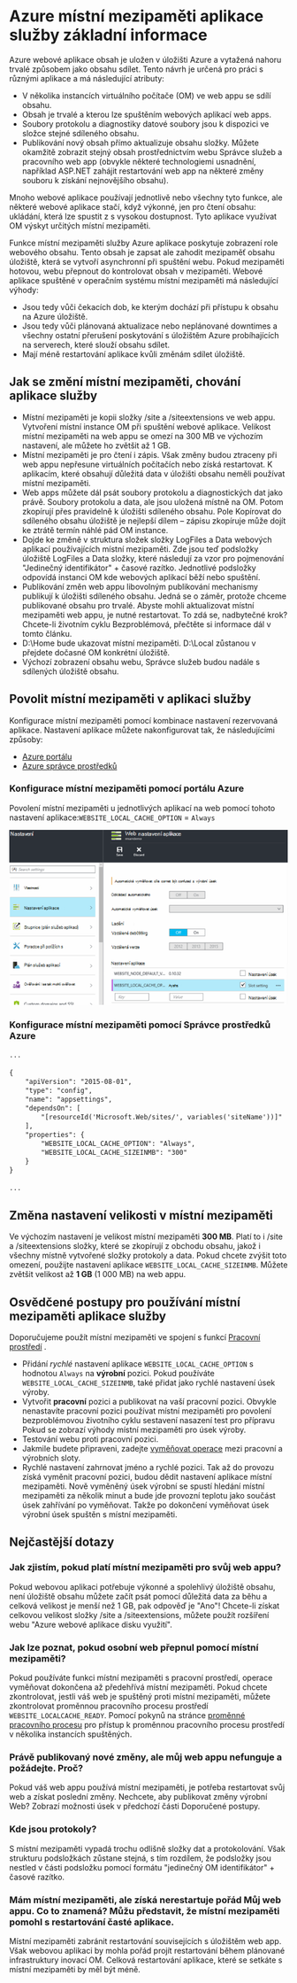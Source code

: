 <properties
   pageTitle="Přehled místní mezipaměti aplikace služby Azure | Microsoft Azure"
   description="Tento článek popisuje, jak povolit, změnou velikosti a stav funkce Azure aplikace služby místní mezipaměti dotazu"
   services="app-service"
   documentationCenter="app-service"
   authors="SyntaxC4"
   manager="yochayk"
   editor=""
   tags="optional"
   keywords=""/>

<tags
   ms.service="app-service"
   ms.devlang="multiple"
   ms.topic="article"
   ms.tgt_pltfrm="na"
   ms.workload="na"
   ms.date="03/04/2016"
   ms.author="cfowler"/>

# <a name="azure-app-service-local-cache-overview"></a>Azure místní mezipaměti aplikace služby základní informace

Azure webové aplikace obsah je uložen v úložišti Azure a vytažená nahoru trvalé způsobem jako obsahu sdílet. Tento návrh je určená pro práci s různými aplikace a má následující atributy:  

* V několika instancích virtuálního počítače (OM) ve web appu se sdílí obsahu.
* Obsah je trvalé a kterou lze spuštěním webových aplikací web apps.
* Soubory protokolu a diagnostiky datové soubory jsou k dispozici ve složce stejné sdíleného obsahu.
* Publikování nový obsah přímo aktualizuje obsahu složky. Můžete okamžitě zobrazit stejný obsah prostřednictvím webu Správce služeb a pracovního web app (obvykle některé technologiemi usnadnění, například ASP.NET zahájit restartování web app na některé změny souboru k získání nejnovějšího obsahu).

Mnoho webové aplikace používají jednotlivě nebo všechny tyto funkce, ale některé webové aplikace stačí, když výkonné, jen pro čtení obsahu: ukládání, která lze spustit z s vysokou dostupnost. Tyto aplikace využívat OM výskyt určitých místní mezipaměti.

Funkce místní mezipaměti služby Azure aplikace poskytuje zobrazení role webového obsahu. Tento obsah je zapsat ale zahodit mezipaměť obsahu úložiště, která se vytvoří asynchronní při spuštění webu. Pokud mezipaměti hotovou, webu přepnout do kontrolovat obsah v mezipaměti. Webové aplikace spuštěné v operačním systému místní mezipaměti má následující výhody:

* Jsou tedy vůči čekacích dob, ke kterým dochází při přístupu k obsahu na Azure úložiště.
* Jsou tedy vůči plánovaná aktualizace nebo neplánované downtimes a všechny ostatní přerušení poskytování s úložištěm Azure probíhajících na serverech, které slouží obsahu sdílet.
* Mají méně restartování aplikace kvůli změnám sdílet úložiště.

## <a name="how-local-cache-changes-the-behavior-of-app-service"></a>Jak se změní místní mezipaměti, chování aplikace služby

* Místní mezipaměti je kopii složky /site a /siteextensions ve web appu. Vytvoření místní instance OM při spuštění webové aplikace. Velikost místní mezipaměti na web appu se omezí na 300 MB ve výchozím nastavení, ale můžete ho zvětšit až 1 GB.
* Místní mezipaměti je pro čtení i zápis. Však změny budou ztraceny při web appu nepřesune virtuálních počítačích nebo získá restartovat. K aplikacím, které obsahují důležitá data v úložišti obsahu neměli používat místní mezipaměti.
* Web apps můžete dál psát soubory protokolu a diagnostických dat jako právě. Soubory protokolu a data, ale jsou uložená místně na OM. Potom zkopírují přes pravidelně k úložišti sdíleného obsahu. Pole Kopírovat do sdíleného obsahu úložiště je nejlepší dílem – zápisu zkopíruje může dojít ke ztrátě termín náhlé pád OM instance.
* Dojde ke změně v struktura složek složky LogFiles a Data webových aplikací používajících místní mezipaměti. Zde jsou teď podsložky úložiště LogFiles a Data složky, které následují za vzor pro pojmenování "Jedinečný identifikátor" + časové razítko. Jednotlivé podsložky odpovídá instanci OM kde webových aplikací běží nebo spuštění.  
* Publikování změn web appu libovolným publikování mechanismy publikují k úložišti sdíleného obsahu. Jedná se o záměr, protože chceme publikované obsahu pro trvalé. Abyste mohli aktualizovat místní mezipaměti web appu, je nutné restartovat. To zdá se, nadbytečné krok? Chcete-li životním cyklu Bezproblémová, přečtěte si informace dál v tomto článku.
* D:\Home bude ukazovat místní mezipaměti. D:\Local zůstanou v přejdete dočasné OM konkrétní úložiště.
* Výchozí zobrazení obsahu webu, Správce služeb budou nadále s sdílených úložiště obsahu.

## <a name="enable-local-cache-in-app-service"></a>Povolit místní mezipaměti v aplikaci služby

Konfigurace místní mezipaměti pomocí kombinace nastavení rezervovaná aplikace. Nastavení aplikace můžete nakonfigurovat tak, že následujícími způsoby:

* [Azure portálu](#Configure-Local-Cache-Portal)
* [Azure správce prostředků](#Configure-Local-Cache-ARM)

### <a name="configure-local-cache-by-using-the-azure-portal"></a>Konfigurace místní mezipaměti pomocí portálu Azure
<a name="Configure-Local-Cache-Portal"></a>

Povolení místní mezipaměti u jednotlivých aplikací na web pomocí tohoto nastavení aplikace:`WEBSITE_LOCAL_CACHE_OPTION` = `Always`  

![Nastavení Azure aplikaci portálu: místní mezipaměti](media/app-service-local-cache/app-service-local-cache-configure-portal.png)

### <a name="configure-local-cache-by-using-azure-resource-manager"></a>Konfigurace místní mezipaměti pomocí Správce prostředků Azure
<a name="Configure-Local-Cache-ARM"></a>

```
...

{
    "apiVersion": "2015-08-01",
    "type": "config",
    "name": "appsettings",
    "dependsOn": [
        "[resourceId('Microsoft.Web/sites/', variables('siteName'))]"
    ],
    "properties": {
        "WEBSITE_LOCAL_CACHE_OPTION": "Always",
        "WEBSITE_LOCAL_CACHE_SIZEINMB": "300"
    }
}

...
```

## <a name="change-the-size-setting-in-local-cache"></a>Změna nastavení velikosti v místní mezipaměti

Ve výchozím nastavení je velikost místní mezipaměti **300 MB**. Platí to i /site a /siteextensions složky, které se zkopírují z obchodu obsahu, jakož i všechny místně vytvořené složky protokoly a data. Pokud chcete zvýšit toto omezení, použijte nastavení aplikace `WEBSITE_LOCAL_CACHE_SIZEINMB`. Můžete zvětšit velikost až **1 GB** (1 000 MB) na web appu.

## <a name="best-practices-for-using-app-service-local-cache"></a>Osvědčené postupy pro používání místní mezipaměti aplikace služby

Doporučujeme použít místní mezipaměti ve spojení s funkcí [Pracovní prostředí](../app-service-web/web-sites-staged-publishing.md) .

* Přidání _rychlé_ nastavení aplikace `WEBSITE_LOCAL_CACHE_OPTION` s hodnotou `Always` na **výrobní** pozici. Pokud používáte `WEBSITE_LOCAL_CACHE_SIZEINMB`, také přidat jako rychlé nastavení úsek výroby.
* Vytvořit **pracovní** pozici a publikovat na vaší pracovní pozici. Obvykle nenastavíte pracovní pozici používat místní mezipaměti pro povolení bezproblémovou životního cyklu sestavení nasazení test pro přípravu Pokud se zobrazí výhody místní mezipaměti pro úsek výroby.
*   Testování webu proti pracovní pozici.  
*   Jakmile budete připraveni, zadejte [vyměňovat operace](../app-service-web/web-sites-staged-publishing.md#to-swap-deployment-slots) mezi pracovní a výrobních sloty.  
*   Rychlé nastavení zahrnovat jméno a rychlé pozici. Tak až do provozu získá vyměnit pracovní pozici, budou dědit nastavení aplikace místní mezipaměti. Nově vyměněný úsek výrobní se spustí hledání místní mezipaměti za několik minut a bude jde provozní teplotu jako součást úsek zahřívání po vyměňovat. Takže po dokončení vyměňovat úsek výrobní úsek spuštěn s místní mezipaměti.

## <a name="frequently-asked-questions-faq"></a>Nejčastější dotazy

### <a name="how-can-i-tell-if-local-cache-applies-to-my-web-app"></a>Jak zjistím, pokud platí místní mezipaměti pro svůj web appu?

Pokud webovou aplikaci potřebuje výkonné a spolehlivý úložiště obsahu, není úložiště obsahu můžete začít psát pomocí důležitá data za běhu a celková velikost je menší než 1 GB, pak odpověď je "Ano"! Chcete-li získat celkovou velikost složky /site a /siteextensions, můžete použít rozšíření webu "Azure webové aplikace disku využití".  

### <a name="how-can-i-tell-if-my-site-has-switched-to-using-local-cache"></a>Jak lze poznat, pokud osobní web přepnul pomocí místní mezipaměti?

Pokud používáte funkci místní mezipaměti s pracovní prostředí, operace vyměňovat dokončena až předehřívá místní mezipaměti. Pokud chcete zkontrolovat, jestli váš web je spuštěný proti místní mezipaměti, můžete zkontrolovat proměnnou pracovního procesu prostředí `WEBSITE_LOCALCACHE_READY`. Pomocí pokynů na stránce [proměnné pracovního procesu](https://github.com/projectkudu/kudu/wiki/Process-Threads-list-and-minidump-gcdump-diagsession#process-environment-variable) pro přístup k proměnnou pracovního procesu prostředí v několika instancích spuštěných.  

### <a name="i-just-published-new-changes-but-my-web-app-does-not-seem-to-have-them-why"></a>Právě publikovaný nové změny, ale můj web appu nefunguje a požádejte. Proč?

Pokud váš web appu používá místní mezipaměti, je potřeba restartovat svůj web a získat poslední změny. Nechcete, aby publikovat změny výrobní Web? Zobrazí možnosti úsek v předchozí části Doporučené postupy.

### <a name="where-are-my-logs"></a>Kde jsou protokoly?

S místní mezipaměti vypadá trochu odlišně složky dat a protokolování. Však strukturu podsložkách zůstane stejná, s tím rozdílem, že podsložky jsou nestled v části podsložku pomocí formátu "jedinečný OM identifikátor" + časové razítko.

### <a name="i-have-local-cache-enabled-but-my-web-app-still-gets-restarted-why-is-that-i-thought-local-cache-helped-with-frequent-app-restarts"></a>Mám místní mezipaměti, ale získá nerestartuje pořád Můj web appu. Co to znamená? Můžu představit, že místní mezipaměti pomohl s restartování časté aplikace.

Místní mezipaměti zabránit restartování souvisejících s úložištěm web app. Však webovou aplikaci by mohla pořád projít restartování během plánované infrastruktury inovací OM. Celková restartování aplikace, které se setkáte s místní mezipaměti by měl být méně.
